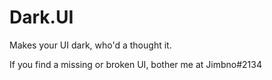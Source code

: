 # Dark.UI
Makes your UI dark, who'd a thought it.


 If you find a missing or broken UI, bother me at Jimbno#2134



  
 



